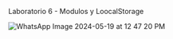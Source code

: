 Laboratorio 6 - Modulos y LoocalStorage

![WhatsApp Image 2024-05-19 at 12 47 20 PM](https://github.com/AlexisFarinango/Desarrollo-de-Apps-Web-Alexis-F/assets/133933591/bb0b6377-3310-4c25-ac8b-0b46bd38c4b0)
